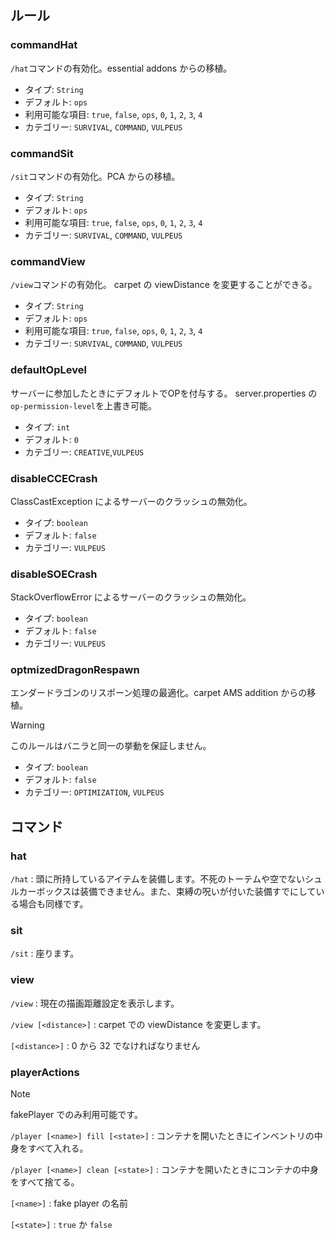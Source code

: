 ## ルール

### commandHat

`/hat`コマンドの有効化。essential addons からの移植。

- タイプ: `String`
- デフォルト: `ops`
- 利用可能な項目: `true`, `false`, `ops`, `0`, `1`, `2`, `3`, `4`
- カテゴリー: `SURVIVAL`, `COMMAND`, `VULPEUS`

### commandSit

`/sit`コマンドの有効化。PCA からの移植。

- タイプ: `String`
- デフォルト: `ops`
- 利用可能な項目: `true`, `false`, `ops`, `0`, `1`, `2`, `3`, `4`
- カテゴリー: `SURVIVAL`, `COMMAND`, `VULPEUS`

### commandView

`/view`コマンドの有効化。
carpet の viewDistance を変更することができる。

- タイプ: `String`
- デフォルト: `ops`
- 利用可能な項目: `true`, `false`, `ops`, `0`, `1`, `2`, `3`, `4`
- カテゴリー: `SURVIVAL`, `COMMAND`, `VULPEUS`

### defaultOpLevel

サーバーに参加したときにデフォルトでOPを付与する。
server.properties の`op-permission-level`を上書き可能。

- タイプ: `int`
- デフォルト: `0`
- カテゴリー: `CREATIVE`,`VULPEUS`

### disableCCECrash

ClassCastException によるサーバーのクラッシュの無効化。

- タイプ: `boolean`
- デフォルト: `false`
- カテゴリー: `VULPEUS`

### disableSOECrash

StackOverflowError によるサーバーのクラッシュの無効化。

- タイプ: `boolean`
- デフォルト: `false`
- カテゴリー: `VULPEUS`

### optmizedDragonRespawn

エンダードラゴンのリスポーン処理の最適化。carpet AMS addition からの移植。
> [!WARNING]
> このルールはバニラと同一の挙動を保証しません。

- タイプ: `boolean`
- デフォルト: `false`
- カテゴリー: `OPTIMIZATION`, `VULPEUS`

## コマンド

### hat


`/hat` : 頭に所持しているアイテムを装備します。不死のトーテムや空でないシュルカーボックスは装備できません。また、束縛の呪いが付いた装備すでにしている場合も同様です。

### sit

`/sit` : 座ります。

### view

`/view` : 現在の描画距離設定を表示します。

`/view [<distance>]` : carpet での viewDistance を変更します。

`[<distance>]` : 0 から 32 でなければなりません

### playerActions

> [!NOTE]
> fakePlayer でのみ利用可能です。

`/player [<name>] fill [<state>]` : コンテナを開いたときにインベントリの中身をすべて入れる。

`/player [<name>] clean [<state>]` : コンテナを開いたときにコンテナの中身をすべて捨てる。

`[<name>]` : fake player の名前

`[<state>]` : `true` か `false`